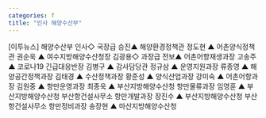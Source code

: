 ```yaml
---
categories: f
title: "인사 해양수산부"
---
```

[이투뉴스] 해양수산부 인사◇ 국장급 승진▲ 해양환경정책관 정도현 ▲ 어촌양식정책관 권순욱 ▲ 여수지방해양수산청장 김광용◇ 과장급 전보▲ 어촌어항재생과장 고송주 ▲ 코로나19 긴급대응반장 김병구 ▲ 감사담당관 정규삼 ▲ 운영지원과장 류종영 ▲ 해양공간정책과장 김태경 ▲ 수산정책과장 황준성 ▲ 양식산업과장 강미숙 ▲ 어촌어항과장 김원중 ▲ 항만운영과장 최종욱 ▲ 부산지방해양수산청 항만물류과장 임영훈 ▲ 부산지방해양수산청 부산항건설사무소 항만개발과장 장진수 ▲ 부산지방해양수산청 부산항건설사무소 항만정비과장 송장현 ▲ 마산지방해양수산청